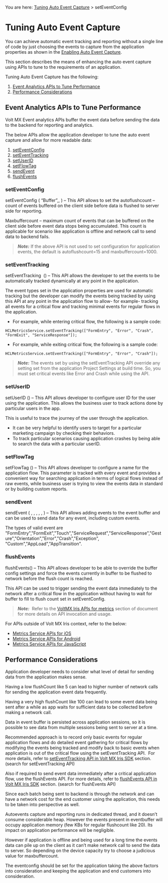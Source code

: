                            

You are here: [Tuning Auto Event Capture](#tuning-auto-event-capture) > setEventConfig

Tuning Auto Event Capture
=========================

You can achieve automatic event tracking and reporting without a single line of code by just choosing the events to capture from the application properties as shown in the [Enabling Auto Event Capture](Enabling_Auto_Event_Capture.md).

This section describes the means of enhancing the auto event capture using APIs to tune to the requirements of an application.

Tuning Auto Event Capture has the following:

1.  [Event Analytics APIs to Tune Performance](#event-analytics-apis-to-tune-performance)
2.  [Performance Considerations](#performance-considerations)

Event Analytics APIs to Tune Performance
----------------------------------------

Volt MX  Event analytics APIs buffer the event data before sending the data to the backend for reporting and analytics.

The below APIs allow the application developer to tune the auto event capture and allow for more readable data:

1.  [setEventConfig](#seteventconfig)
2.  [setEventTracking](#seteventtracking)
3.  [setUserID](#setuserid)
4.  [setFlowTag](#setflowtag)
5.  [sendEvent](#sendevent)
6.  [flushEvents](#flushevents)

### setEventConfig

setEventConfig ( “Buffer”,<bufferAutoFlushCount>, <maxBufferCount>) – This API allows to set the autoflushcount – count of events buffered on the client side before data is flushed to server side for reporting.

Maxbuffercount – maximum count of events that can be buffered on the client side before event data stops being accumulated. This count is applicable for scenario like application is offline and network call to send data to backend fails.

> **_Note:_** If the above API is not used to set configuration for application events, the default is autoflushcount\=15 and maxbuffercount\=1000.

### setEventTracking

setEventTracking  (<EventTypes >) – This API allows the developer to set the events to be automatically tracked dynamically at any point in the application.

The event types set in the application properties are used for automatic tracking but the developer can modify the events being tracked by using this API at any point in the application flow to allow- for example- tracking all events for a critical flow and tracking minimal events for regular flows in the application.

*   For example, while entering critical flow, the following is a sample code:
```
HCLMetricsService.setEventTracking(["FormEntry", "Error", "Crash", "FormExit", "ServiceResponse"]);
```
*   For example, while exiting critical flow, the following is a sample code:
```
HCLMetricsService.setEventTracking(["FormEntry", "Error", "Crash"]);
```

> **_Note:_** The events set by using the setEventTracking API override any setting set from the application Project Settings at build time. So, you must set critical events like Error and Crash while using the API.

### setUserID

setUserID (<userId>) – This API allows developer to configure user ID for the user using the application. This allows the business user to track actions done by particular users in the app.

This is useful to trace the journey of the user through the application.

*   It can be very helpful to identify users to target for a particular marketing campaign by checking their behaviors.
*   To track particular scenarios causing application crashes by being able to search the data with a particular userID.

### setFlowTag

setFlowTag (<flowtag>) – This API allows developer to configure a name for the application flow. This parameter is tracked with every event and provides a convenient way for searching application in terms of logical flows instead of raw events, while business user is trying to view the events data in standard or by building custom reports.

### sendEvent

sendEvent (<eventType> , <eventSubType>, <formID>, <widgetID>, <flowTag>, <metaInfo>) – This API allows adding events to the event buffer and can be used to send data for any event, including custom events.

The types of valid event are "FormEntry","FormExit","Touch","ServiceRequest","ServiceResponse","Gesture","Orientation","Error","Crash","Exception", "Custom","AppLoad","AppTransition".

### flushEvents 

flushEvents() – This API allows developer to be able to override the buffer config settings and force the events currently in buffer to be flushed to network before the flush count is reached.

This API can be used to trigger sending the event data immediately to the network after a critical flow in the application without having to wait for buffer to fill to flush count set in setEventConfig.

> **_Note:_**  Refer to the [VoltMX Iris APIs for metrics](../../../../Foundry/voltmx_foundry_user_guide/Content/VoltMXStudio/Installing_VoltMXJS_SDK.md#MetricsS) section of document for more details on API invocation and usage.

For APIs outside of Volt MX Iris context, refer to the below:

*   [Metrics Service APIs for iOS](../../../../Foundry/voltmx_foundry_user_guide/Content/iOS/Installing.md#MetricsS)
*   [Metrics Service APIs for Android](../../../../Foundry/voltmx_foundry_user_guide/Content/Android/Installing_Android_SDK.md#InvokingMEtrics)
*   [Metrics Service APIs for JavaScript](../../../../Foundry/voltmx_foundry_user_guide/Content/JS/Installing_JS_SDK.md#MetricsS)

Performance Considerations
--------------------------

Application developer needs to consider what level of detail for sending data from the application makes sense.

Having a low flushCount like 5 can lead to higher number of network calls for sending the application event data frequently.

Having a very high flushCount like 100 can lead to some event data being sent after a while as app waits for sufficient data to be collected before making a network call.

Data in event buffer is persisted across application sessions, so it is possible to see data from multiple sessions being sent to server at a time.

Recommended approach is to record only basic events for regular application flows and do detailed event gathering for critical flows by modifying the events being tracked and modify back to basic events when application is out of the critical flow using the setEventTracking API.  For more details, refer to [setEventTracking API in Volt MX Iris SDK](../../../../Foundry/voltmx_foundry_user_guide/Content/VoltMXStudio/Installing_VoltMXJS_SDK.md#MetricsS) section. (search for setEventTracking API)

Also if required to send event data immediately after a critical application flow, use the flushEvents API. For more details, refer to [flushEvents API in Volt MX Iris SDK](../../../../Foundry/voltmx_foundry_user_guide/Content/VoltMXStudio/Installing_VoltMXJS_SDK.md#MetricsS) section. (search for flushEvents API)

Since each batch being sent to backend is through the network and can have a network cost for the end customer using the application, this needs to be taken into perspective as well.

Autoevents capture and reporting runs in dedicated thread, and it doesn’t consume considerable heap. However the events present in eventbuffer will occupy application memory (few KBs for regular flushcount like 20). Its impact on application performance will be negligible.

However if application is offline and being used for a long time the events data can pile up on the client as it can’t make network call to send the data to server. So depending on the device capacity try to choose a judicious value for maxbuffercount.

The eventconfig should be set for the application taking the above factors into consideration and keeping the application and end customers into consideration.
